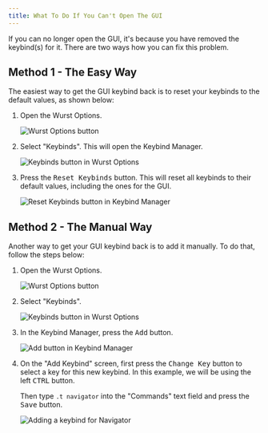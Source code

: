 ```yaml
---
title: What To Do If You Can't Open The GUI
---
```

If you can no longer open the GUI, it's because you have removed the keybind(s) for it. There are two ways how you can fix this problem.

## Method 1 - The Easy Way

The easiest way to get the GUI keybind back is to reset your keybinds to the default values, as shown below:

1. Open the Wurst Options.

   ![Wurst Options button](https://cloud.githubusercontent.com/assets/10100202/19437580/4c42ced2-9476-11e6-88b0-4fdd63bfbedd.jpg)

2. Select "Keybinds". This will open the Keybind Manager.

   ![Keybinds button in Wurst Options](https://cloud.githubusercontent.com/assets/10100202/19437579/4c3794c2-9476-11e6-9467-b70abf74dedb.jpg)

3. Press the <kbd>Reset Keybinds</kbd> button. This will reset all keybinds to their default values, including the ones for the GUI.

   ![Reset Keybinds button in Keybind Manager](https://cloud.githubusercontent.com/assets/10100202/19437581/4c44b184-9476-11e6-896e-457ebc08cc31.jpg)

## Method 2 - The Manual Way

Another way to get your GUI keybind back is to add it manually. To do that, follow the steps below:

1. Open the Wurst Options.

   ![Wurst Options button](https://cloud.githubusercontent.com/assets/10100202/19437580/4c42ced2-9476-11e6-88b0-4fdd63bfbedd.jpg)

2. Select "Keybinds".

   ![Keybinds button in Wurst Options](https://cloud.githubusercontent.com/assets/10100202/19437579/4c3794c2-9476-11e6-9467-b70abf74dedb.jpg)

3. In the Keybind Manager, press the <kbd>Add</kbd> button.

   ![Add button in Keybind Manager](https://cloud.githubusercontent.com/assets/10100202/19437577/4c2b5de2-9476-11e6-80e4-d1fb52bca6a4.jpg)

4. On the "Add Keybind" screen, first press the <kbd>Change Key</kbd> button to select a key for this new keybind. In this example, we will be using the left <kbd>CTRL</kbd> button.

   Then type `.t navigator` into the "Commands" text field and press the <kbd>Save</kbd> button.

   ![Adding a keybind for Navigator](https://cloud.githubusercontent.com/assets/10100202/19437578/4c353b64-9476-11e6-99da-4cedc20768d3.jpg)

